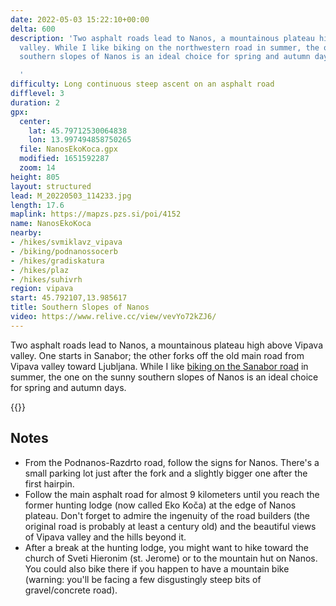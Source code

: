 ```yaml
---
date: 2022-05-03 15:22:10+00:00
delta: 600
description: 'Two asphalt roads lead to Nanos, a mountainous plateau high above Vipava
  valley. While I like biking on the northwestern road in summer, the one on the sunny
  southern slopes of Nanos is an ideal choice for spring and autumn days.

  '
difficulty: Long continuous steep ascent on an asphalt road
difflevel: 3
duration: 2
gpx:
  center:
    lat: 45.79712530064838
    lon: 13.997494858750265
  file: NanosEkoKoca.gpx
  modified: 1651592287
  zoom: 14
height: 805
layout: structured
lead: M_20220503_114233.jpg
length: 17.6
maplink: https://mapzs.pzs.si/poi/4152
name: NanosEkoKoca
nearby:
- /hikes/svmiklavz_vipava
- /biking/podnanossocerb
- /hikes/gradiskatura
- /hikes/plaz
- /hikes/suhivrh
region: vipava
start: 45.792107,13.985617
title: Southern Slopes of Nanos
video: https://www.relive.cc/view/vevYo72kZJ6/
---
```

Two asphalt roads lead to Nanos, a mountainous plateau high above Vipava valley. One starts in Sanabor; the other forks off the old main road from Vipava valley toward Ljubljana. While I like [biking on the Sanabor road](../vrhpoljeabram/) in summer, the one on the sunny southern slopes of Nanos is an ideal choice for spring and autumn days.

{{<hike-details>}}

## Notes

* From the Podnanos-Razdrto road, follow the signs for Nanos. There's a small parking lot just after the fork and a slightly bigger one after the first hairpin.
* Follow the main asphalt road for almost 9 kilometers until you reach the former hunting lodge (now called Eko Koča) at the edge of Nanos plateau. Don't forget to admire the ingenuity of the road builders (the original road is probably at least a century old) and the beautiful views of Vipava valley and the hills beyond it.
* After a break at the hunting lodge, you might want to hike toward the church of Sveti Hieronim (st. Jerome) or to the mountain hut on Nanos. You could also bike there if you happen to have a mountain bike (warning: you'll be facing a few disgustingly steep bits of gravel/concrete road).
